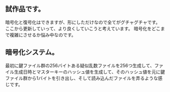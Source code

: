## 試作品です。
暗号化と復号化はできますが、形にしただけなので全てがグチャグチャです。
ここから更新していって、より良くしていこうと考えています。
暗号化をどこまで複雑にさせるか悩み中なのです。
## 暗号化システム。
最初に鍵ファイル群の256バイトある疑似乱数ファイルを256つ生成して、ファイル生成日時とマスターキーのハッシュ値を生成して、そのハッシュ値を元に鍵ファイル群から1バイトを引き出し、そして読み込んだファイルを弄るような感じです。
